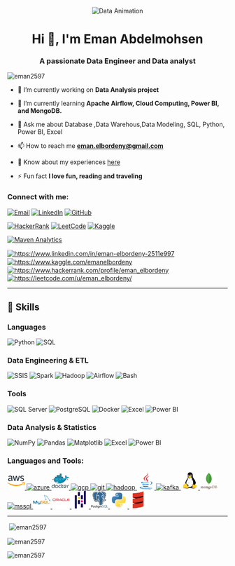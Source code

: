 <p align="center">
  <img src="https://camo.githubusercontent.com/4f3203cca1b4b077a3f5b173d85ef905f5873e26f1bece444c3c61585c8ca99b/68747470733a2f2f6d656469612e74656e6f722e636f6d2f476653582d753756474d3441414141432f636f64696e672e676966" alt="Data Animation" width="400"/>
</p>


<h1 align="center">Hi 👋, I'm Eman Abdelmohsen</h1>
<h3 align="center">A passionate Data Engineer and Data analyst </h3>

<p align="left"> <img src="https://komarev.com/ghpvc/?username=eman2597&label=Profile%20views&color=0e75b6&style=flat" alt="eman2597" /> </p>

- 🔭 I’m currently working on **Data Analysis project**

- 🌱 I’m currently learning **Apache Airflow, Cloud Computing, Power BI, and MongoDB.**
  
- 💬 Ask me about Database ,Data Warehous,Data Modeling, SQL, Python, Power BI, Excel

<!-- -👨‍💻 All of my projects are available at [ Portfolio ](https://mavenshowcase.com/profile/48e183c0-e021-7067-2f37-aa3050a5cfb2) -->

- 📫 How to reach me **eman.elbordeny@gmail.com**

- 📄 Know about my experiences [here](https://drive.google.com/file/d/1yPsjQyjDU7kzresm8znj4DFli2WBYEEi/view?usp=drive_link)

- ⚡ Fun fact **I love fun, reading and traveling**
  

<h3 align="left">Connect with me:</h3>

[![Email](https://img.shields.io/badge/Email-eman.elbordeny@gmail.com-red?logo=gmail)](mailto:eman.elbordeny@gmail.com)
[![LinkedIn](https://img.shields.io/badge/LinkedIn-Eman-blue?logo=linkedin)](https://www.linkedin.com/in/eman-elbordeny-2511e997)
[![GitHub](https://img.shields.io/badge/GitHub-Eman-black?logo=github)](https://github.com/Eman2597)

[![HackerRank](https://img.shields.io/badge/HackerRank-Eman_Elbordeny-2EC866?logo=hackerrank)](https://www.hackerrank.com/profile/eman_elbordeny)
[![LeetCode](https://img.shields.io/badge/LeetCode-Eman_Elbordeny-FFA116?logo=leetcode)](https://leetcode.com/u/Eman_Elbordeny/)
[![Kaggle](https://img.shields.io/badge/Kaggle-Eman_Elbordeny-20BEFF?logo=kaggle)](https://www.kaggle.com/emanelbordeny)

<!--[![Codeforces](https://img.shields.io/badge/Codeforces-Eman_Elbordeny-1F8ACB?logo=codeforces)](https://codeforces.com/profile/Eman_Elbordeny) -->

[![Maven Analytics](https://img.shields.io/badge/Maven%20Analytics-Eman-orange?logo=apache-maven)](https://app.mavenanalytics.io/portfolio)
<!--[![Netlify](https://img.shields.io/badge/Netlify-Eman-00C7B7?logo=netlify)](https://www.netlify.com/)-->


<p align="left">
<a href="https://linkedin.com/in/https://www.linkedin.com/in/eman-elbordeny-2511e997" target="blank"><img align="center" src="https://raw.githubusercontent.com/rahuldkjain/github-profile-readme-generator/master/src/images/icons/Social/linked-in-alt.svg" alt="https://www.linkedin.com/in/eman-elbordeny-2511e997" height="30" width="40" /></a>
<a href="https://kaggle.com/https://www.kaggle.com/emanelbordeny" target="blank"><img align="center" src="https://raw.githubusercontent.com/rahuldkjain/github-profile-readme-generator/master/src/images/icons/Social/kaggle.svg" alt="https://www.kaggle.com/emanelbordeny" height="30" width="40" /></a>
<a href="https://www.hackerrank.com/https://www.hackerrank.com/profile/eman_elbordeny" target="blank"><img align="center" src="https://raw.githubusercontent.com/rahuldkjain/github-profile-readme-generator/master/src/images/icons/Social/hackerrank.svg" alt="https://www.hackerrank.com/profile/eman_elbordeny" height="30" width="40" /></a>
<!--<a href="https://codeforces.com/profile/https://codeforces.com/profile/eman_elbordeny" target="blank"><img align="center" src="https://raw.githubusercontent.com/rahuldkjain/github-profile-readme-generator/master/src/images/icons/Social/codeforces.svg" alt="https://codeforces.com/profile/eman_elbordeny" height="30" width="40" /></a>-->
<a href="https://www.leetcode.com/https://leetcode.com/u/eman_elbordeny/" target="blank"><img align="center" src="https://raw.githubusercontent.com/rahuldkjain/github-profile-readme-generator/master/src/images/icons/Social/leet-code.svg" alt="https://leetcode.com/u/eman_elbordeny/" height="30" width="40" /></a>
</p>

---



## 🔹 Skills

### Languages
![Python](https://img.shields.io/badge/Python-3776AB?logo=python)
![SQL](https://img.shields.io/badge/SQL-4479A1?logo=mysql)

### Data Engineering & ETL
![SSIS](https://img.shields.io/badge/SSIS-0078D7?logo=microsoftsqlserver)
![Spark](https://img.shields.io/badge/Spark-E25A1C?logo=apache-spark)
![Hadoop](https://img.shields.io/badge/Hadoop-66CCFF?logo=apache-hadoop)
![Airflow](https://img.shields.io/badge/Airflow-017CEE?logo=apache-airflow)
![Bash](https://img.shields.io/badge/Bash-4EAA25?logo=gnu-bash)

### Tools
![SQL Server](https://img.shields.io/badge/SQL%20Server-CC2927?logo=microsoftsqlserver)
![PostgreSQL](https://img.shields.io/badge/PostgreSQL-336791?logo=postgresql)
![Docker](https://img.shields.io/badge/Docker-2496ED?logo=docker)
![Excel](https://img.shields.io/badge/Excel-217346?logo=microsoft-excel)
![Power BI](https://img.shields.io/badge/Power%20BI-F2C811?logo=power-bi)

### Data Analysis & Statistics
![NumPy](https://img.shields.io/badge/NumPy-013243?logo=numpy)
![Pandas](https://img.shields.io/badge/Pandas-150458?logo=pandas)
![Matplotlib](https://img.shields.io/badge/Matplotlib-F97600?logo=matplotlib)
![Excel](https://img.shields.io/badge/Excel-217346?logo=microsoft-excel)
![Power BI](https://img.shields.io/badge/Power%20BI-F2C811?logo=power-bi)

<h3 align="left">Languages and Tools:</h3>
<p align="left"> <a href="https://aws.amazon.com" target="_blank" rel="noreferrer"> <img src="https://raw.githubusercontent.com/devicons/devicon/master/icons/amazonwebservices/amazonwebservices-original-wordmark.svg" alt="aws" width="40" height="40"/> </a> <a href="https://azure.microsoft.com/en-in/" target="_blank" rel="noreferrer"> <img src="https://www.vectorlogo.zone/logos/microsoft_azure/microsoft_azure-icon.svg" alt="azure" width="40" height="40"/> </a> <a href="https://www.docker.com/" target="_blank" rel="noreferrer"> <img src="https://raw.githubusercontent.com/devicons/devicon/master/icons/docker/docker-original-wordmark.svg" alt="docker" width="40" height="40"/> </a> <a href="https://cloud.google.com" target="_blank" rel="noreferrer"> <img src="https://www.vectorlogo.zone/logos/google_cloud/google_cloud-icon.svg" alt="gcp" width="40" height="40"/> </a> <a href="https://git-scm.com/" target="_blank" rel="noreferrer"> <img src="https://www.vectorlogo.zone/logos/git-scm/git-scm-icon.svg" alt="git" width="40" height="40"/> </a> <a href="https://hadoop.apache.org/" target="_blank" rel="noreferrer"> <img src="https://www.vectorlogo.zone/logos/apache_hadoop/apache_hadoop-icon.svg" alt="hadoop" width="40" height="40"/> </a> <a href="https://www.java.com" target="_blank" rel="noreferrer"> <img src="https://raw.githubusercontent.com/devicons/devicon/master/icons/java/java-original.svg" alt="java" width="40" height="40"/> </a> <a href="https://kafka.apache.org/" target="_blank" rel="noreferrer"> <img src="https://www.vectorlogo.zone/logos/apache_kafka/apache_kafka-icon.svg" alt="kafka" width="40" height="40"/> </a> <a href="https://www.linux.org/" target="_blank" rel="noreferrer"> <img src="https://raw.githubusercontent.com/devicons/devicon/master/icons/linux/linux-original.svg" alt="linux" width="40" height="40"/> </a> <a href="https://www.mongodb.com/" target="_blank" rel="noreferrer"> <img src="https://raw.githubusercontent.com/devicons/devicon/master/icons/mongodb/mongodb-original-wordmark.svg" alt="mongodb" width="40" height="40"/> </a> <a href="https://www.microsoft.com/en-us/sql-server" target="_blank" rel="noreferrer"> <img src="https://www.svgrepo.com/show/303229/microsoft-sql-server-logo.svg" alt="mssql" width="40" height="40"/> </a> <a href="https://www.mysql.com/" target="_blank" rel="noreferrer"> <img src="https://raw.githubusercontent.com/devicons/devicon/master/icons/mysql/mysql-original-wordmark.svg" alt="mysql" width="40" height="40"/> </a> <a href="https://www.oracle.com/" target="_blank" rel="noreferrer"> <img src="https://raw.githubusercontent.com/devicons/devicon/master/icons/oracle/oracle-original.svg" alt="oracle" width="40" height="40"/> </a> <a href="https://pandas.pydata.org/" target="_blank" rel="noreferrer"> <img src="https://raw.githubusercontent.com/devicons/devicon/2ae2a900d2f041da66e950e4d48052658d850630/icons/pandas/pandas-original.svg" alt="pandas" width="40" height="40"/> </a> <a href="https://www.postgresql.org" target="_blank" rel="noreferrer"> <img src="https://raw.githubusercontent.com/devicons/devicon/master/icons/postgresql/postgresql-original-wordmark.svg" alt="postgresql" width="40" height="40"/> </a> <a href="https://www.python.org" target="_blank" rel="noreferrer"> <img src="https://raw.githubusercontent.com/devicons/devicon/master/icons/python/python-original.svg" alt="python" width="40" height="40"/> </a> <a href="https://www.scala-lang.org" target="_blank" rel="noreferrer"> <img src="https://raw.githubusercontent.com/devicons/devicon/master/icons/scala/scala-original.svg" alt="scala" width="40" height="40"/> </a> </p>
  <hr>



<p>&nbsp;<img align="center" src="https://github-readme-stats.vercel.app/api?username=eman2597&show_icons=true&locale=en" alt="eman2597" /></p>

<p><img align="center" src="https://github-readme-streak-stats.herokuapp.com/?user=eman2597&" alt="eman2597" /></p>


<p><img align="left" src="https://github-readme-stats.vercel.app/api/top-langs?username=eman2597&show_icons=true&locale=en&layout=compact" alt="eman2597" /></p>



